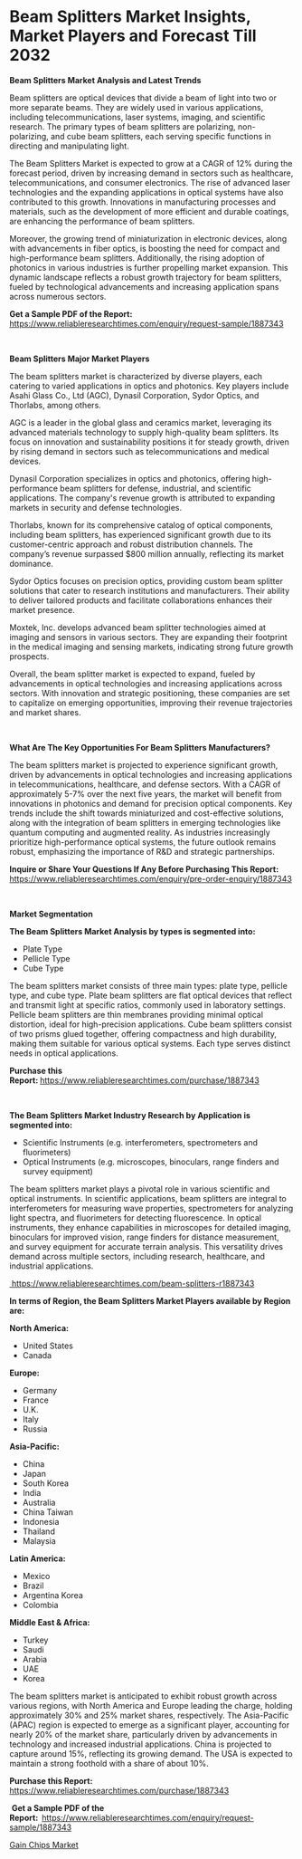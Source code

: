 <p><h1>Beam Splitters Market Insights, Market Players and Forecast Till 2032</h1></p><p><strong>Beam Splitters Market Analysis and Latest Trends</strong></p>
<p><p>Beam splitters are optical devices that divide a beam of light into two or more separate beams. They are widely used in various applications, including telecommunications, laser systems, imaging, and scientific research. The primary types of beam splitters are polarizing, non-polarizing, and cube beam splitters, each serving specific functions in directing and manipulating light.</p><p>The Beam Splitters Market is expected to grow at a CAGR of 12% during the forecast period, driven by increasing demand in sectors such as healthcare, telecommunications, and consumer electronics. The rise of advanced laser technologies and the expanding applications in optical systems have also contributed to this growth. Innovations in manufacturing processes and materials, such as the development of more efficient and durable coatings, are enhancing the performance of beam splitters.</p><p>Moreover, the growing trend of miniaturization in electronic devices, along with advancements in fiber optics, is boosting the need for compact and high-performance beam splitters. Additionally, the rising adoption of photonics in various industries is further propelling market expansion. This dynamic landscape reflects a robust growth trajectory for beam splitters, fueled by technological advancements and increasing application spans across numerous sectors.</p></p>
<p><strong>Get a Sample PDF of the Report:&nbsp;</strong> <a href="https://www.reliableresearchtimes.com/enquiry/request-sample/1887343?utm_campaign=2383&utm_medium=2&utm_source=Github&utm_content=ia&utm_term=11022025&utm_id=beam-splitters">https://www.reliableresearchtimes.com/enquiry/request-sample/1887343</a></p>
<p>&nbsp;</p>
<p><strong>Beam Splitters Major Market Players</strong></p>
<p><p>The beam splitters market is characterized by diverse players, each catering to varied applications in optics and photonics. Key players include Asahi Glass Co., Ltd (AGC), Dynasil Corporation, Sydor Optics, and Thorlabs, among others.</p><p>AGC is a leader in the global glass and ceramics market, leveraging its advanced materials technology to supply high-quality beam splitters. Its focus on innovation and sustainability positions it for steady growth, driven by rising demand in sectors such as telecommunications and medical devices.</p><p>Dynasil Corporation specializes in optics and photonics, offering high-performance beam splitters for defense, industrial, and scientific applications. The company's revenue growth is attributed to expanding markets in security and defense technologies. </p><p>Thorlabs, known for its comprehensive catalog of optical components, including beam splitters, has experienced significant growth due to its customer-centric approach and robust distribution channels. The company’s revenue surpassed $800 million annually, reflecting its market dominance. </p><p>Sydor Optics focuses on precision optics, providing custom beam splitter solutions that cater to research institutions and manufacturers. Their ability to deliver tailored products and facilitate collaborations enhances their market presence.</p><p>Moxtek, Inc. develops advanced beam splitter technologies aimed at imaging and sensors in various sectors. They are expanding their footprint in the medical imaging and sensing markets, indicating strong future growth prospects.</p><p>Overall, the beam splitter market is expected to expand, fueled by advancements in optical technologies and increasing applications across sectors. With innovation and strategic positioning, these companies are set to capitalize on emerging opportunities, improving their revenue trajectories and market shares.</p></p>
<p>&nbsp;</p>
<p><strong>What Are The Key Opportunities For Beam Splitters Manufacturers?</strong></p>
<p><p>The beam splitters market is projected to experience significant growth, driven by advancements in optical technologies and increasing applications in telecommunications, healthcare, and defense sectors. With a CAGR of approximately 5-7% over the next five years, the market will benefit from innovations in photonics and demand for precision optical components. Key trends include the shift towards miniaturized and cost-effective solutions, along with the integration of beam splitters in emerging technologies like quantum computing and augmented reality. As industries increasingly prioritize high-performance optical systems, the future outlook remains robust, emphasizing the importance of R&D and strategic partnerships.</p></p>
<p><strong>Inquire or Share Your Questions If Any Before Purchasing This Report:</strong> <a href="https://www.reliableresearchtimes.com/enquiry/pre-order-enquiry/1887343?utm_campaign=2383&utm_medium=2&utm_source=Github&utm_content=ia&utm_term=11022025&utm_id=beam-splitters">https://www.reliableresearchtimes.com/enquiry/pre-order-enquiry/1887343</a></p>
<p>&nbsp;</p>
<p><strong>Market Segmentation</strong></p>
<p><strong>The Beam Splitters Market Analysis by types is segmented into:</strong></p>
<p><ul><li>Plate Type</li><li>Pellicle Type</li><li>Cube Type</li></ul></p>
<p><p>The beam splitters market consists of three main types: plate type, pellicle type, and cube type. Plate beam splitters are flat optical devices that reflect and transmit light at specific ratios, commonly used in laboratory settings. Pellicle beam splitters are thin membranes providing minimal optical distortion, ideal for high-precision applications. Cube beam splitters consist of two prisms glued together, offering compactness and high durability, making them suitable for various optical systems. Each type serves distinct needs in optical applications.</p></p>
<p><strong>Purchase this Report:&nbsp;</strong><a href="https://www.reliableresearchtimes.com/purchase/1887343?utm_campaign=2383&utm_medium=2&utm_source=Github&utm_content=ia&utm_term=11022025&utm_id=beam-splitters">https://www.reliableresearchtimes.com/purchase/1887343</a></p>
<p>&nbsp;</p>
<p><strong>The Beam Splitters Market Industry Research by Application is segmented into:</strong></p>
<p><ul><li>Scientific Instruments (e.g. interferometers, spectrometers and fluorimeters)</li><li>Optical Instruments (e.g. microscopes, binoculars, range finders and survey equipment)</li></ul></p>
<p><p>The beam splitters market plays a pivotal role in various scientific and optical instruments. In scientific applications, beam splitters are integral to interferometers for measuring wave properties, spectrometers for analyzing light spectra, and fluorimeters for detecting fluorescence. In optical instruments, they enhance capabilities in microscopes for detailed imaging, binoculars for improved vision, range finders for distance measurement, and survey equipment for accurate terrain analysis. This versatility drives demand across multiple sectors, including research, healthcare, and industrial applications.</p></p>
<p><a href="https://www.reliableresearchtimes.com/beam-splitters-r1887343?utm_campaign=2383&utm_medium=2&utm_source=Github&utm_content=ia&utm_term=11022025&utm_id=beam-splitters">&nbsp;https://www.reliableresearchtimes.com/beam-splitters-r1887343</a></p>
<p><strong>In terms of Region, the Beam Splitters Market Players available by Region are:</strong></p>
<p>
    <p> <strong> North America: </strong>
        <ul>
            <li>United States</li>
            <li>Canada</li>
        </ul>
        </p> 
    <p> <strong> Europe: </strong>
        <ul>
            <li>Germany</li>
            <li>France</li>
            <li>U.K.</li>
            <li>Italy</li>
            <li>Russia</li>
        </ul>
        </p> 
    <p> <strong> Asia-Pacific: </strong>
        <ul>
            <li>China</li>
            <li>Japan</li>
            <li>South Korea</li>
            <li>India</li>
            <li>Australia</li>
            <li>China Taiwan</li>
            <li>Indonesia</li>
            <li>Thailand</li>
            <li>Malaysia</li>
        </ul>
        </p> 
    <p> <strong> Latin America: </strong>
        <ul>
            <li>Mexico</li>
            <li>Brazil</li>
            <li>Argentina Korea</li>
            <li>Colombia</li>
        </ul>
        </p> 
    <p> <strong> Middle East & Africa: </strong>
        <ul>
            <li>Turkey</li>
            <li>Saudi</li>
            <li>Arabia</li>
            <li>UAE</li>
            <li>Korea</li>
        </ul>
    </p>
    </p>
<p><p>The beam splitters market is anticipated to exhibit robust growth across various regions, with North America and Europe leading the charge, holding approximately 30% and 25% market shares, respectively. The Asia-Pacific (APAC) region is expected to emerge as a significant player, accounting for nearly 20% of the market share, particularly driven by advancements in technology and increased industrial applications. China is projected to capture around 15%, reflecting its growing demand. The USA is expected to maintain a strong foothold with a share of about 10%.</p></p>
<p><strong>Purchase this Report: </strong><a href="https://www.reliableresearchtimes.com/purchase/1887343?utm_campaign=2383&utm_medium=2&utm_source=Github&utm_content=ia&utm_term=11022025&utm_id=beam-splitters">https://www.reliableresearchtimes.com/purchase/1887343</a></p>
<p>&nbsp;<strong>Get a Sample PDF of the Report:&nbsp;&nbsp;</strong><a href="https://www.reliableresearchtimes.com/enquiry/request-sample/1887343?utm_campaign=2383&utm_medium=2&utm_source=Github&utm_content=ia&utm_term=11022025&utm_id=beam-splitters">https://www.reliableresearchtimes.com/enquiry/request-sample/1887343</a></p>
<p><strong></strong></p>
<p><p><a href="https://github.com/locarol73/Market-Research-Report-List-1/blob/main/gain-chips-market.md?utm_campaign=2383&utm_medium=2&utm_source=Github&utm_content=ia&utm_term=11022025&utm_id=beam-splitters">Gain Chips Market</a></p></p>